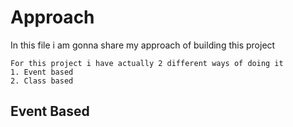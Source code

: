 # Approach
In this file i am gonna share my approach of building this project

    For this project i have actually 2 different ways of doing it 
    1. Event based 
    2. Class based 

## Event Based